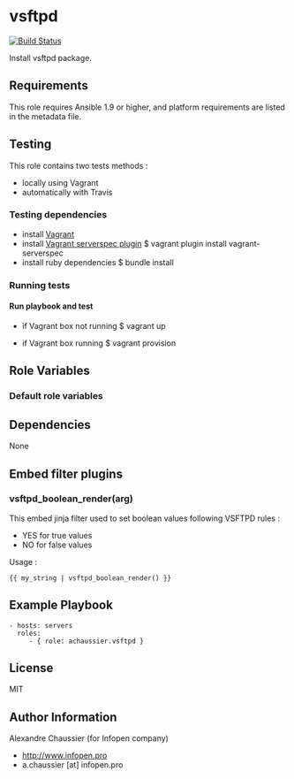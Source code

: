 # vsftpd

[![Build Status](https://travis-ci.org/infOpen/ansible-role-vsftpd.svg?branch=master)](https://travis-ci.org/infOpen/ansible-role-vsftpd)

Install vsftpd package.

## Requirements

This role requires Ansible 1.9 or higher,
and platform requirements are listed in the metadata file.

## Testing

This role contains two tests methods :
- locally using Vagrant
- automatically with Travis

### Testing dependencies
- install [Vagrant](https://www.vagrantup.com)
- install [Vagrant serverspec plugin](https://github.com/jvoorhis/vagrant-serverspec)
    $ vagrant plugin install vagrant-serverspec
- install ruby dependencies
    $ bundle install

### Running tests

#### Run playbook and test

- if Vagrant box not running
    $ vagrant up

- if Vagrant box running
    $ vagrant provision

## Role Variables

### Default role variables

## Dependencies

None

## Embed filter plugins

### vsftpd_boolean_render(arg)

This embed jinja filter used to set boolean values following VSFTPD rules :
  - YES for true values
  - NO for false values

Usage :

    {{ my_string | vsftpd_boolean_render() }}

## Example Playbook

    - hosts: servers
      roles:
         - { role: achaussier.vsftpd }

## License

MIT

## Author Information

Alexandre Chaussier (for Infopen company)
- http://www.infopen.pro
- a.chaussier [at] infopen.pro

